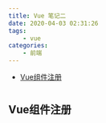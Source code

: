 ```yaml
---
title: Vue 笔记二
date: 2020-04-03 02:31:26
tags:
    - vue
categories: 
    - 前端
---
```


* [Vue组件注册](#component)


# <h2 id="component">Vue组件注册</h2>
